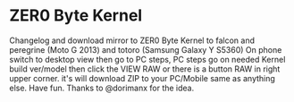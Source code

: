 # ZER0 Byte Kernel
Changelog and download mirror to ZER0 Byte Kernel to falcon and peregrine (Moto G 2013) and totoro (Samsung Galaxy Y S5360)
On phone switch to desktop view then go to PC steps, PC steps go on needed Kernel build ver/model then click the VIEW RAW or there is a button RAW in right upper corner. it's will download ZIP to your PC/Mobile same as anything else.
Have fun.
Thanks to @dorimanx for the idea.
